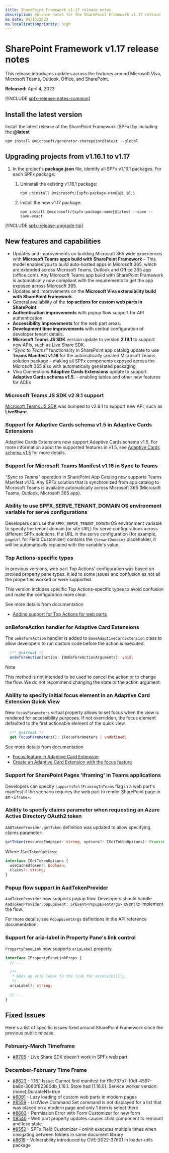 ```yaml
---
title: SharePoint Framework v1.17 release notes
description: Release notes for the SharePoint Framework v1.17 release
ms.date: 04/13/2023
ms.localizationpriority: high
---
```

# SharePoint Framework v1.17 release notes

This release introduces updates across the features around Microsoft Viva, Microsoft Teams, Outlook, Office, and SharePoint.

**Released:** April 4, 2023

[!INCLUDE [spfx-release-notes-common](../../includes/snippets/spfx-release-notes-common.md)]

## Install the latest version

Install the latest release of the SharePoint Framework (SPFx) by including the **@latest**

```console
npm install @microsoft/generator-sharepoint@latest --global
```

## Upgrading projects from v1.16.1 to v1.17

1. In the project's **package.json** file, identify all SPFx v1.16.1 packages. For each SPFx package:
    1. Uninstall the existing v1.16.1 package:

        ```console
        npm uninstall @microsoft/{spfx-package-name}@1.16.1
        ```

    1. Install the new v1.17 package:

        ```console
        npm install @microsoft/{spfx-package-name}@latest --save --save-exact
        ```

[!INCLUDE [spfx-release-upgrade-tip](../../includes/snippets/spfx-release-upgrade-tip.md)]

## New features and capabilities

- Updates and improvements on building Microsoft 365 wide experiences with **Microsoft Teams apps build with SharePoint Framework** – This model enables you to build auto-hosted apps in Microsoft 365, which are extended across Microsoft Teams, Outlook and Office 365 app (office.com). Any Microsoft Teams app build with SharePoint Framework is automatically now compliant with the requirements to get the app exposed across Microsoft 365.
- Updates and improvements on the **Microsoft Viva extensibility build with SharePoint Framework**.
- General availability of the **top actions for custom web parts in SharePoint**.
- **Authentication improvements** with popup flow support for API authentication.
- **Accessibility improvements** for the web part areas.
- **Development time improvements** with central configuration of developer tenant details.
- **Microsoft Teams JS SDK** version update to version **2.19.1** to support new APIs, such as Live Share SDK.
- *“Sync to Teams”* functionality in SharePoint app catalog update to use **Teams Manifest v1.16** for the automatically created Microsoft Teams solution package – making all SPFx components exposed across the Microsoft 365 also with automatically generated packaging
- Viva Connections **Adaptive Cards Extensions** update to support **Adaptive Cards schema v1.5.** - enabling tables and other new features for ACEs

### Microsoft Teams JS SDK v2.9.1 support

[Microsoft Teams JS SDK](/javascript/api/overview/msteams-client?view=msteams-client-js-latest) was bumped to v2.9.1 to support new API, such as **LiveShare**.

### Support for Adaptive Cards schema v1.5 in Adaptive Cards Extensions

Adaptive Cards Extensions now support Adaptive Cards schema v1.5. For more information about the supported features in v1.5, see [Adaptive Cards schema v1.5](https://adaptivecards.io/explorer/AdaptiveCard.html) for more details.

### Support for Microsoft Teams Manifest v1.16 in Sync to Teams

*"Sync to Teams"* operation in SharePoint App Catalog now supports Teams Manifest v1.16. Any SPFx solution that is synchronized from app catalog to Microsoft Teams is available automatically across Microsoft 365 (Microsoft Teams, Outlook, Microsoft 365 app).

### Ability to use SPFX_SERVE_TENANT_DOMAIN OS environment variable for serve configurations

Developers can use the `SPFX_SERVE_TENANT_DOMAIN` OS environment variable to specify the tenant domain (or site URL) for serve configurations across different SPFx solutions. If a URL in the serve configuration (for example, `pageUrl` for Field Customizer) contains the `{tenantDomain}` placeholder, it will be automatically replaced with the variable's value.

### Top Actions-specific types

In previous versions, web part Top Actions' configuration was based on proxied property pane types. It led to some issues and confusion as not all the properties worked or were supported.

This version includes specific Top Actions-specific types to avoid confusion and make the configuration more clear.

See more details from documentation

- [Adding support for Top Actions for web parts](web-parts/guidance/getting-started-with-top-actions.md)

### onBeforeAction handler for Adaptive Card Extensions

The `onBeforeAction` handler is added to `BaseAdaptiveCardExtension` class to allow developers to run custom code before the action is executed.

```typescript
  /** @virtual */
  onBeforeAction(action: IOnBeforeActionArguments): void;
```

> [!NOTE]
> This method is not intended to be used to cancel the action or to change the flow. We do not recommend changing the state or the action argument.

### Ability to specify initial focus element in an Adaptive Card Extension Quick View

New `focusParameters` virtual property allows to set focus when the view is rendered for accessibility purposes. If not overridden, the focus element defaulted to the first actionable element of the quick view.

```typescript
  /** @virtual */
  get focusParameters(): IFocusParameters | undefined;
```

See more details from documentation

- [Focus feature in Adaptive Card Extension](viva/features/focus-feature/FocusFeatureDocumentation.md)
- [Create an Adaptive Card Extension with the focus feature](viva/features/focus-feature/FocusFeatureTutorial.md)

### Support for SharePoint Pages 'iframing' in Teams applications

Developers can specify `supportsSelfFramingInTeams` flag in a web part's manifest if the scenario requires the web part to render SharePoint page in an `<iframe>`.

### Ability to specify claims parameter when requesting an Azure Active Directory OAuth2 token

`AADTokenProvider.getToken` definition was updated to allow specifying claims parameter:

```typescript
getToken(resourceEndpoint: string, options?: IGetTokenOptions): Promise<string>;
```

Where `IGetTokenOptions`:

```typescript
interface IGetTokenOptions {
  useCachedToken?: boolean;
  claims?: string;
}
```

### Popup flow support in AadTokenProvider

`AadTokenProvider` now supports popup flow. Developers should handle `AadTokenProvider.popupEvent: SPEvent<PopupEventArgs>` event to implement the flow.

For more details, see `PopupEventArgs` definitions in the API reference documentation.

### Support for aria-label in Property Pane's link control

`PropertyPaneLink` now supports `ariaLabel` property.

```typescript
interface IPropertyPaneLinkProps {
  // ...

  /**
   * Adds an aria label to the link for accessibility.
   */
  ariaLabel?: string;

  // ...
}
```

## Fixed Issues

Here's a list of specific issues fixed around SharePoint Framework since the previous public release.

### February-March Timeframe

- [#8705](https://github.com/SharePoint/sp-dev-docs/issues/8705) - Live Share SDK doesn't work in SPFx web part

### December-February Time Frame

- [#8623](https://github.com/SharePoint/sp-dev-docs/issues/8623) - 1.16.1 Issue: Cannot find manifest for f9e737b7-f0df-4597-ba8c-3060f82380db_1.16.1. Store had [1.16.0]. Service worker version: (none),DurableN1=true
- [#6091](https://github.com/SharePoint/sp-dev-docs/issues/6091) - Lazy loading of custom web parts in modern pages
- [#8559](https://github.com/SharePoint/sp-dev-docs/issues/8559) - ListView Command Set command is not displayed for a list that was placed on a modern page and only 1 item is select there
- [#8683](https://github.com/SharePoint/sp-dev-docs/issues/8683) - Permission Error with Form Customizer for new form
- [#8540](https://github.com/SharePoint/sp-dev-docs/issues/8540) - Web part property updates causes child component to remount and lose state
- [#8552](https://github.com/SharePoint/sp-dev-docs/issues/8552) - SPFx Field Customizer - onInit executes multiple times when navigating between folders in same document library
- [#8619](https://github.com/SharePoint/sp-dev-docs/issues/8619) - Vulnerability introduced by CVE-2022-37601 in loader-utils package
